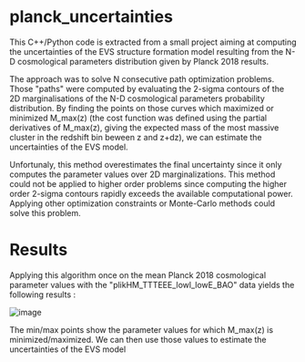 # planck_uncertainties
This C++/Python code is extracted from a small project aiming at computing the uncertainties of the EVS structure formation model resulting from the N-D cosmological parameters distribution given by Planck 2018 results.

The approach was to solve N consecutive path optimization problems. Those "paths" were computed by evaluating the 2-sigma contours of the 2D marginalisations of the N-D cosmological parameters probability distribution. By finding the points on those curves which maximized or minimized M_max(z) (the cost function was defined using the partial derivatives of M_max(z), giving the expected mass of the most massive cluster in the redshift bin beween z and z+dz), we can estimate the uncertainties of the EVS model.

Unfortunaly, this method overestimates the final uncertainty since it only computes the parameter values over 2D marginalizations. This method could not be applied to higher order problems since computing the higher order 2-sigma contours rapidly exceeds the available computational power.
Applying other optimization constraints or Monte-Carlo methods could solve this problem.

# Results
Applying this algorithm once on the mean Planck 2018 cosmological parameter values with the "plikHM_TTTEEE_lowl_lowE_BAO" data yields the following results :

![image](https://user-images.githubusercontent.com/54234406/154732869-a92f3df4-0270-4575-941a-d6baf92343f6.png)

The min/max points show the parameter values for which M_max(z) is minimized/maximized. We can then use those values to estimate the uncertainties of the EVS model 
